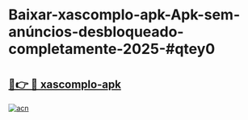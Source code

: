 # Baixar-xascomplo-apk-Apk-sem-anúncios-desbloqueado-completamente-2025-#qtey0

# <h2><a href="https://ainizakaria.my?title=xascomplo-apk&ref=24M">🔗👉 🔴 xascomplo-apk</a></h2>

[![acn](https://github.com/user-attachments/assets/0f9c940e-d8b0-45ae-aac7-cd30a18b3e1c)](https://ainizakaria.my?title=xascomplo-apk&ref=24M)

